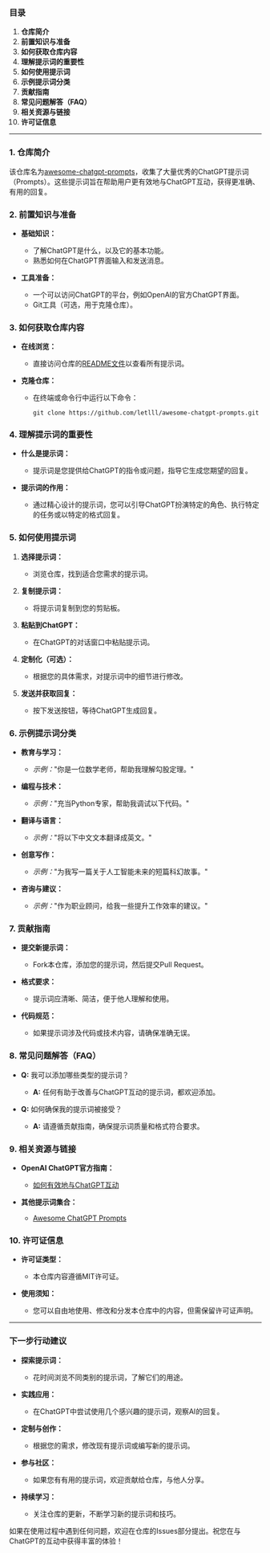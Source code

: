 ### **目录**

1. **仓库简介**
2. **前置知识与准备**
3. **如何获取仓库内容**
4. **理解提示词的重要性**
5. **如何使用提示词**
6. **示例提示词分类**
7. **贡献指南**
8. **常见问题解答（FAQ）**
9. **相关资源与链接**
10. **许可证信息**

---

### **1. 仓库简介**

该仓库名为[awesome-chatgpt-prompts](https://github.com/letlll/awesome-chatgpt-prompts/blob/main/README.md)，收集了大量优秀的ChatGPT提示词（Prompts）。这些提示词旨在帮助用户更有效地与ChatGPT互动，获得更准确、有用的回复。

### **2. 前置知识与准备**

- **基础知识：**
  - 了解ChatGPT是什么，以及它的基本功能。
  - 熟悉如何在ChatGPT界面输入和发送消息。

- **工具准备：**
  - 一个可以访问ChatGPT的平台，例如OpenAI的官方ChatGPT界面。
  - Git工具（可选，用于克隆仓库）。

### **3. 如何获取仓库内容**

- **在线浏览：**
  - 直接访问仓库的[README文件](https://github.com/letlll/awesome-chatgpt-prompts/blob/main/README.md)以查看所有提示词。

- **克隆仓库：**
  - 在终端或命令行中运行以下命令：
    ```
    git clone https://github.com/letlll/awesome-chatgpt-prompts.git
    ```

### **4. 理解提示词的重要性**

- **什么是提示词：**
  - 提示词是您提供给ChatGPT的指令或问题，指导它生成您期望的回复。

- **提示词的作用：**
  - 通过精心设计的提示词，您可以引导ChatGPT扮演特定的角色、执行特定的任务或以特定的格式回复。

### **5. 如何使用提示词**

1. **选择提示词：**
   - 浏览仓库，找到适合您需求的提示词。

2. **复制提示词：**
   - 将提示词复制到您的剪贴板。

3. **粘贴到ChatGPT：**
   - 在ChatGPT的对话窗口中粘贴提示词。

4. **定制化（可选）：**
   - 根据您的具体需求，对提示词中的细节进行修改。

5. **发送并获取回复：**
   - 按下发送按钮，等待ChatGPT生成回复。

### **6. 示例提示词分类**

- **教育与学习：**
  - *示例：*"你是一位数学老师，帮助我理解勾股定理。"

- **编程与技术：**
  - *示例：*"充当Python专家，帮助我调试以下代码。"

- **翻译与语言：**
  - *示例：*"将以下中文文本翻译成英文。"

- **创意写作：**
  - *示例：*"为我写一篇关于人工智能未来的短篇科幻故事。"

- **咨询与建议：**
  - *示例：*"作为职业顾问，给我一些提升工作效率的建议。"

### **7. 贡献指南**

- **提交新提示词：**
  - Fork本仓库，添加您的提示词，然后提交Pull Request。

- **格式要求：**
  - 提示词应清晰、简洁，便于他人理解和使用。

- **代码规范：**
  - 如果提示词涉及代码或技术内容，请确保准确无误。

### **8. 常见问题解答（FAQ）**

- **Q:** 我可以添加哪些类型的提示词？
  - **A:** 任何有助于改善与ChatGPT互动的提示词，都欢迎添加。

- **Q:** 如何确保我的提示词被接受？
  - **A:** 请遵循贡献指南，确保提示词质量和格式符合要求。

### **9. 相关资源与链接**

- **OpenAI ChatGPT官方指南：**
  - [如何有效地与ChatGPT互动](https://help.openai.com/en/articles/7039781-chatgpt-user-guide)

- **其他提示词集合：**
  - [Awesome ChatGPT Prompts](https://github.com/f/awesome-chatgpt-prompts)

### **10. 许可证信息**

- **许可证类型：**
  - 本仓库内容遵循MIT许可证。

- **使用须知：**
  - 您可以自由地使用、修改和分发本仓库中的内容，但需保留许可证声明。

---

### **下一步行动建议**

- **探索提示词：**
  - 花时间浏览不同类别的提示词，了解它们的用途。

- **实践应用：**
  - 在ChatGPT中尝试使用几个感兴趣的提示词，观察AI的回复。

- **定制与创作：**
  - 根据您的需求，修改现有提示词或编写新的提示词。

- **参与社区：**
  - 如果您有有用的提示词，欢迎贡献给仓库，与他人分享。

- **持续学习：**
  - 关注仓库的更新，不断学习新的提示词和技巧。

如果在使用过程中遇到任何问题，欢迎在仓库的Issues部分提出。祝您在与ChatGPT的互动中获得丰富的体验！